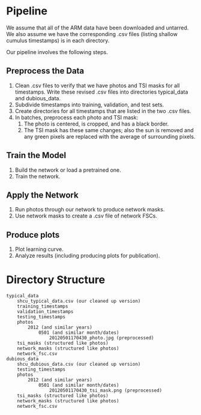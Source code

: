 # Pipeline

We assume that all of the ARM data have been downloaded and untarred. We also assume we have the corresponding .csv
files (listing shallow cumulus timestamps) is in each directory.

Our pipeline involves the following steps.

## Preprocess the Data

1. Clean .csv files to verify that we have photos and TSI masks for all timestamps. Write these revised .csv files into
   directories typical_data and dubious_data.
1. Subdivide timestamps into training, validation, and test sets.
1. Create directories for all timestamps that are listed in the two .csv files.
1. In batches, preprocess each photo and TSI mask:
   1. The photo is centered, is cropped, and has a black border.
   1. The TSI mask has these same changes; also the sun is removed and any green pixels are replaced with the average
      of surrounding pixels.

## Train the Model

1. Build the network or load a pretrained one.
1. Train the network.

## Apply the Network

1. Run photos through our network to produce network masks.
1. Use network masks to create a .csv file of network FSCs.

## Produce plots

1. Plot learning curve.
1. Analyze results (including producing plots for publication).

# Directory Structure

```
typical_data
    shcu_typical_data.csv (our cleaned up version)
    training_timestamps
    validation_timestamps
    testing_timestamps
    photos
        2012 (and similar years)
            0501 (and similar month/dates)
                20120501170430_photo.jpg (preprocessed)
    tsi_masks (structured like photos)
    network_masks (structured like photos)
    network_fsc.csv
dubious_data
    shcu_dubious_data.csv (our cleaned up version)
    testing_timestamps
    photos
        2012 (and similar years)
            0501 (and similar month/dates)
                20120501170430_tsi_mask.png (preprocessed)
    tsi_masks (structured like photos)
    network_masks (structured like photos)
    network_fsc.csv
```